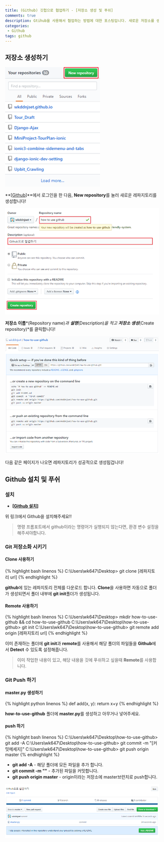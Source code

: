 ```yaml
---
title: (Github) 깃헙으로 협업하기 - [저장소 생성 및 푸쉬]
comments: true
description: Gtihub을 사용해서 협업하는 방법에 대한 포스팅입니다. 새로운 저장소를 생성하고 푸쉬를 해봅시다!
categories:
 - Github
tags: github 
---
```


## 저장소 생성하기

![github-01](https://raw.githubusercontent.com/wkddnjset/wkddnjset.github.io/master/_posts/images/2018-02-20/github_01.png)

**[[Github](https://github.com/)]**에서 로그인을 한 다음, **New repository**를 눌러 새로운 레파지토리를 생성합니다!

![github-02](https://raw.githubusercontent.com/wkddnjset/wkddnjset.github.io/master/_posts/images/2018-02-20/github_02.png)

**저장소 이름***(Repository name)*과 **설명***(Description)*을 적고 **저장소 생성***(Create repository)*를 클릭합니다!

![github-03](https://raw.githubusercontent.com/wkddnjset/wkddnjset.github.io/master/_posts/images/2018-02-20/github_03.png)

다음 같은 페이지가 나오면 레파지토리가 성공적으로 생성됩겁니다!

## Github 설치 및 푸쉬

### 설치

- **[[Github 설치](https://git-scm.com/book/ko/v2/%EC%8B%9C%EC%9E%91%ED%95%98%EA%B8%B0-Git-%EC%84%A4%EC%B9%98)]**

위 링크에서  Github을 설치해주세요!!

> 명령 프롬포트에서 github이라는 명령어가 실행되지 않는다면, 환경 변수 설정을 해주셔야합니다.

### Git 저장소화 시키기

####  Clone 사용하기

{% highlight bash linenos %}
C:\Users\wk647\Desktop> git clone [레파지토리 url]
{% endhighlight %}

**github**에 있는 레파지토리 전체를 다운로드 합니다. **Clone**을 사용하면 자동으로 폴더가 생성되면서 폴더 내부에 **git init**폴더가 생성됩니다.

####  Remote 사용하기

{% highlight bash linenos %}
C:\Users\wk647\Desktop> mkdir how-to-use-github && cd how-to-use-github
C:\Users\wk647\Desktop\how-to-use-github> git init 
C:\Users\wk647\Desktop\how-to-use-github> git remote add origin [레파지토리 url]
{% endhighlight %}

이미 존재하는 폴더에 **git init**과 **remote**를 사용해서 해당 폴더의 파일들을 **Github**에서 **Detect** 수 있도록 설정해줍니다.

> 이미 작업한 내용이 있고, 해당 내용을 깃에 푸쉬하고 싶을때 **Remote**를 사용합니다.

### Git Push 하기

####  master.py 생성하기

{% highlight python linenos %}
def add(x, y):
    return x+y
{% endhighlight %}

**how-to-use-github** 폴더에 **master.py**를 생성하고 아무거나 넣어주세요.

####  push 하기

{% highlight bash linenos %}
C:\Users\wk647\Desktop\how-to-use-github> git add -A
C:\Users\wk647\Desktop\how-to-use-github> git commit -m "[커밋메세지]"
C:\Users\wk647\Desktop\how-to-use-github> git push origin master
{% endhighlight %}

- **git add -A** - 해당 폴더에 모든 파일을 추가 합니다.
- **git commit -m ""** - 추가된 파일을 커밋합니다.
- **git push origin master** - origin이라는 저장소에 master브런치로 push합니다.

![github-04](https://raw.githubusercontent.com/wkddnjset/wkddnjset.github.io/master/_posts/images/2018-02-20/github_04.png)